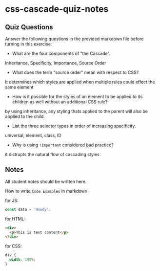 # css-cascade-quiz-notes

## Quiz Questions

Answer the following questions in the provided markdown file before turning in this exercise:

- What are the four components of "the Cascade".

Inheritance, Specificity, Importance, Source Order

- What does the term "source order" mean with respect to CSS?

It determines which styles are applied when multiple rules could effect the same element

- How is it possible for the styles of an element to be applied to its children as well without an additional CSS rule?

by using inheritance, any styling thats applied to the parent will also be applied to the child.

- List the three selector types in order of increasing specificity.

universal, element, class, ID

- Why is using `!important` considered bad practice?

it distrupts the natural flow of cascading styles

## Notes

All student notes should be written here.

How to write `Code Examples` in markdown

for JS:

```javascript
const data = 'Howdy';
```

for HTML:

```html
<div>
  <p>This is text content</p>
</div>
```

for CSS:

```css
div {
  width: 100%;
}
```
